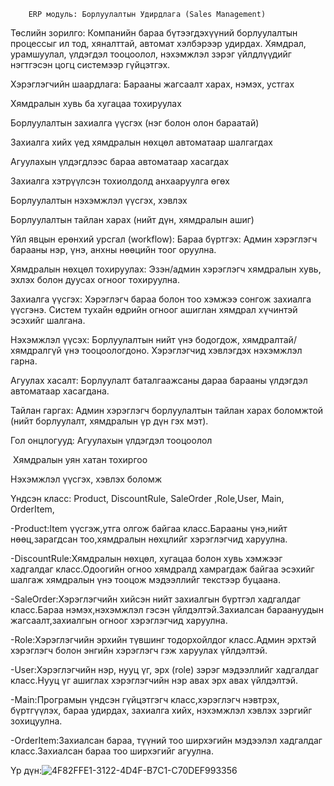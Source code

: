 		ERP модуль: Борлуулалтын Удирдлага (Sales Management) 
 Төслийн зорилго: Компанийн бараа бүтээгдэхүүний борлуулалтын процессыг ил тод, хяналттай, автомат хэлбэрээр удирдах. Хямдрал, урамшуулал, үлдэгдэл тооцоолол, нэхэмжлэл зэрэг үйлдлүүдийг нэгтгэсэн цогц системээр гүйцэтгэх. 

 Хэрэглэгчийн шаардлага: Барааны жагсаалт харах, нэмэх, устгах 

Хямдралын хувь ба хугацаа тохируулах 

Борлуулалтын захиалга үүсгэх (нэг болон олон бараатай) 

Захиалга хийх үед хямдралын нөхцөл автоматаар шалгагдах 

Агуулахын үлдэгдлээс бараа автоматаар хасагдах 

Захиалга хэтрүүлсэн тохиолдолд анхааруулга өгөх 

Борлуулалтын нэхэмжлэл үүсгэх, хэвлэх 

Борлуулалтын тайлан харах (нийт дүн, хямдралын ашиг) 

Үйл явцын ерөнхий урсгал (workflow): Бараа бүртгэх: Админ хэрэглэгч барааны нэр, үнэ, анхны нөөцийн тоог оруулна. 

Хямдралын нөхцөл тохируулах: Эзэн/админ хэрэглэгч хямдралын хувь, эхлэх болон дуусах огноог тохируулна. 

Захиалга үүсгэх: Хэрэглэгч бараа болон тоо хэмжээ сонгож захиалга үүсгэнэ. Систем тухайн өдрийн огноог ашиглан хямдрал хүчинтэй эсэхийг шалгана. 

Нэхэмжлэл үүсэх: Борлуулалтын нийт үнэ бодогдож, хямдралтай/хямдралгүй үнэ тооцоологдоно. Хэрэглэгчид хэвлэгдэх нэхэмжлэл гарна. 

Агуулах хасалт: Борлуулалт баталгаажсаны дараа барааны үлдэгдэл автоматаар хасагдана. 

Тайлан гаргах: Админ хэрэглэгч борлуулалтын тайлан харах боломжтой (нийт борлуулалт, хямдралын үр дүн гэх мэт). 

 Гол онцлогууд: Агуулахын үлдэгдэл тооцоолол 

️ Хямдралын уян хатан тохиргоо 

 Нэхэмжлэл үүсгэх, хэвлэх боломж 

 Үндсэн класс: Product,  DiscountRule,  SaleOrder ,Role,User,   Main,   OrderItem,

-Product:Item үүсгэж,утга олгож байгаа класс.Барааны үнэ,нийт нөөц,зарагдсан тоо,хямдралын нөхцлийг хэрэглэгчид харуулна.

-DiscountRule:Хямдралын нөхцөл, хугацаа болон хувь хэмжээг хадгалдаг класс.Одоогийн огноо хямдралд хамрагдаж байгаа эсэхийг 
 шалгаж хямдралын үнэ тооцож мэдээллийг текстээр буцаана.

-SaleOrder:Хэрэглэгчийн хийсэн нийт захиалгын бүртгэл хадгалдаг класс.Бараа нэмэх,нэхэмжлэл гэсэн үйлдэлтэй.Захиалсан бараануудын жагсаалт,захиалгын огноог хэрэглэгчид харуулна.

-Role:Хэрэглэгчийн эрхийн түвшинг тодорхойлдог класс.Админ эрхтэй хэрэглэгч болон энгийн хэрэглэгч гэж харуулах үйлдэлтэй.

-User:Хэрэглэгчийн нэр, нууц үг, эрх (role) зэрэг мэдээллийг хадгалдаг класс.Нууц үг ашиглах хэрэглэгчийн нэр авах эрх авах үйлдэлтэй.

-Main:Програмын үндсэн гүйцэтгэгч класс,хэрэглэгч нэвтрэх, бүртгүүлэх, бараа удирдах, захиалга хийх, нэхэмжлэл хэвлэх зэргийг зохицуулна.

-OrderItem:Захиалсан бараа, түүний тоо ширхэгийн мэдээлэл хадгалдаг класс.Захиалсан бараа тоо ширхэгийг агуулна.

Үр дүн:![4F82FFE1-3122-4D4F-B7C1-C70DEF993356](https://github.com/user-attachments/assets/5ab64988-523a-4c66-aaa8-b038d42303c7)




